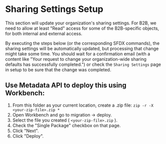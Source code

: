 # Sharing Settings Setup

This section will update your organization's sharing settings. For B2B, we need to allow at least "Read" access for some of the B2B-specific objects, for both internal and external access.

By executing the steps below (or the corresponding SFDX commands), the sharing settings will be automatically updated, but processing that change might take some time. You should wait for a confirmation email (with a content like "Your request to change your organization-wide sharing defaults has successfully completed.") or check the `Sharing Settings` page in setup to be sure that the change was completed.

## Use Metadata API to deploy this using Workbench:

1.  From this folder as your current location, create a .zip file:
    `zip -r -X <your-zip-file>.zip *`
2.  Open Workbench and go to migration -> deploy.
3.  Select the file you created ( `<your-zip-file>.zip` ).
4.  Check the "Single Package" checkbox on that page.
5.  Click "Next".
6.  Click "Deploy".
